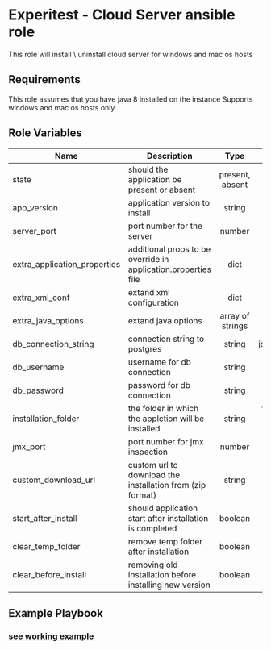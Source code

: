 Experitest - Cloud Server ansible role
=========

This role will install \ uninstall cloud server for windows and mac os hosts

Requirements
------------

This role assumes that you have java 8 installed on the instance
Supports windows and mac os hosts only.

Role Variables
--------------

| Name | Description | Type | Default | Required |
|------|-------------|:----:|:-----:|:-----:|
| state | should the application be present or absent | present, absent | present | no |
| app_version | application version to install | string | 12.4.5460 | no |
| server_port | port number for the server | number | 8080 | no |
| extra_application_properties | additional props to be override in application.properties file | dict | {} | no |
| extra_xml_conf | extand xml configuration | dict | {} | no |
| extra_java_options | extand java options | array of strings | [] | no |
| db_connection_string | connection string to postgres | string | jdbc:postgresql://localhost:5432/cloudserver | no |
| db_username | username for db connection | string | postgres | no |
| db_password | password for db connection | string |  | no |
| installation_folder | the folder in which the applction will be installed | string | for mac: ~/experitest/cloud-server-version <br> for windows: C:\\Experitest\\cloud-server-version  | no |
| jmx_port | port number for jmx inspection | number | 51234 | no |
| custom_download_url | custom url to download the installation from (zip format) | string |  | no |
| start_after_install | should application start after installation is completed | boolean | True | no |
| clear_temp_folder | remove temp folder after installation | boolean | False | no |
| clear_before_install | removing old installation before installing new version | boolean | False | no |

Example Playbook
----------------
### [see working example](/example)
